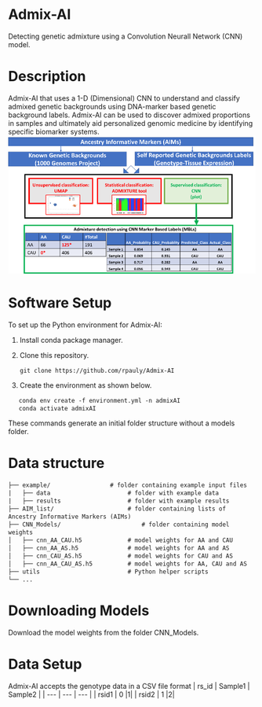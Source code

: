 # Admix-AI
Detecting genetic admixture using a Convolution Neurall Network (CNN) model.
# Description
Admix-AI that uses a 1-D (Dimensional) CNN to understand and classify admixed genetic backgrounds using DNA-marker based genetic background labels. Admix-AI can be used to discover admixed proportions in samples and ultimately aid personalized genomic medicine by identifying specific biomarker systems.
![AdmixAI_Overview.](https://github.com/rpauly/Admix-AI/blob/main/AdmixAI_Overview.png)

# Software Setup
To set up the Python environment for Admix-AI:

1. Install conda package manager.

2. Clone this repository.
   ```
   git clone https://github.com/rpauly/Admix-AI
   ```
4. Create the environment as shown below.
```
   conda env create -f environment.yml -n admixAI
   conda activate admixAI
```
These commands generate an initial folder structure without a models folder.

# Data structure
 ```  
├── example/                 # folder containing example input files
|   ├── data                      # folder with example data
|   ├── results                   # folder with example results
├── AIM_list/                     # folder containing lists of Ancestry Informative Markers (AIMs)
├── CNN_Models/                       # folder containing model weights
│   ├── cnn_AA_CAU.h5             # model weights for AA and CAU
│   ├── cnn_AA_AS.h5              # model weights for AA and AS
│   ├── cnn_CAU_AS.h5             # model weights for CAU and AS
│   ├── cnn_AA_CAU_AS.h5          # model weights for AA, CAU and AS
├── utils                         # Python helper scripts
└── ...
```


# Downloading Models
Download the model weights from the folder CNN_Models.

# Data Setup
Admix-AI accepts the genotype data in a CSV file format
| rs_id | Sample1 | Sample2 |
| --- | --- | --- |
| rsid1 | 0 |1|
| rsid2 | 1 |2|
